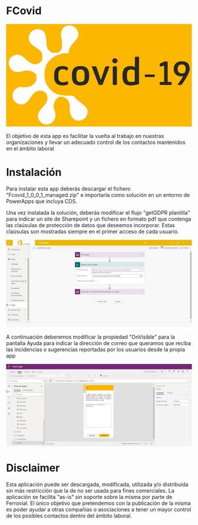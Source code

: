 # FCovid
![PowerApps FCovid Tool](https://github.com/Ferrovial-DSI/FCovid/blob/main/Logo-Covid-blancoA.jpg)

El objetivo de esta app es facilitar la vuelta al trabajo en nuestras organizaciones y llevar un adecuado control de los contactos mantenidos en el ámbito laboral

# Instalación

Para instalar esta app deberás descargar el fichero "Fcovid_1_0_0_1_managed.zip" e importarla como solución en un entorno de PowerApps que incluya CDS.

Una vez instalada la solución, deberás modificar el flujo "getGDPR plantilla" para indicar un site de Sharepoint y un fichero en formato pdf que contenga las claúsulas de protección de datos que deseemos incorporar. Estas claúsulas son mostradas siempre en el primer acceso de cada usuario.

![PowerApps FCovid getGDPR](https://github.com/Ferrovial-DSI/FCovid/blob/main/getGDPR.jpg)


A continuación deberemos modificar la propiedad "OnVisible" para la pantalla Ayuda para indicar la dirección de correo que queramos que reciba las incidencias o sugerencias reportadas por los usuarios desde la propia app

![PowerApps FCovid Ayuda](https://github.com/Ferrovial-DSI/FCovid/blob/main/PantallaAyuda.jpg)


# Disclaimer
Esta aplicación puede ser descargada, modificada, utilizada y/o distribuida sin más restricción que la de no ser usada para fines comerciales. La aplicación se facilita "as-is" sin soporte sobre la misma por parte de Ferrovial.
El único objetivo que pretendemos con la publicación de la misma es poder ayudar a otras compañías o asociaciones a tener un mayor control de los posibles contactos dentro del ámbito laboral.

